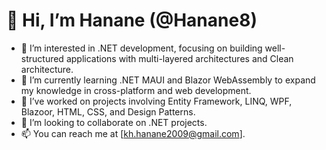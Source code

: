 # 👋 Hi, I’m Hanane (@Hanane8)

- 👀 I’m interested in .NET development, focusing on building well-structured applications with multi-layered architectures and Clean architecture.
- 🌱 I’m currently learning .NET MAUI and Blazor WebAssembly to expand my knowledge in cross-platform and web development.
- 💼 I’ve worked on projects involving Entity Framework, LINQ, WPF, Blazoor, HTML, CSS, and Design Patterns.
- 💞️ I’m looking to collaborate on .NET projects.
- 📫 You can reach me at [kh.hanane2009@gmail.com].

<!---
Hanane8/Hanane8 is a ✨ special ✨ repository because its `README.md` (this file) appears on your GitHub profile.
You can click the Preview link to take a look at your changes.
--->
